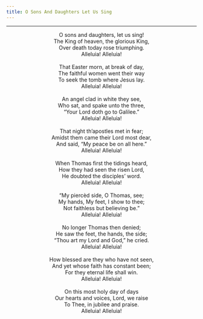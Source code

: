 ```yaml
---
title: O Sons And Daughters Let Us Sing
---
```


---
<center>
O sons and daughters, let us sing!<br/>
The King of heaven, the glorious King,<br/>
Over death today rose triumphing.<br/>
Alleluia! Alleluia!<br/>
<br/>
That Easter morn, at break of day,<br/>
The faithful women went their way<br/>
To seek the tomb where Jesus lay.<br/>
Alleluia! Alleluia!<br/>
<br/>
An angel clad in white they see,<br/>
Who sat, and spake unto the three,<br/>
“Your Lord doth go to Galilee.”<br/>
Alleluia! Alleluia!<br/>
<br/>
That night th’apostles met in fear;<br/>
Amidst them came their Lord most dear,<br/>
And said, “My peace be on all here.”<br/>
Alleluia! Alleluia!<br/>
<br/>
When Thomas first the tidings heard,<br/>
How they had seen the risen Lord,<br/>
He doubted the disciples’ word.<br/>
Alleluia! Alleluia!<br/>
<br/>
“My piercèd side, O Thomas, see;<br/>
My hands, My feet, I show to thee;<br/>
Not faithless but believing be.”<br/>
Alleluia! Alleluia!<br/>
<br/>
No longer Thomas then denied;<br/>
He saw the feet, the hands, the side;<br/>
“Thou art my Lord and God,” he cried.<br/>
Alleluia! Alleluia!<br/>
<br/>
How blessed are they who have not seen,<br/>
And yet whose faith has constant been;<br/>
For they eternal life shall win.<br/>
Alleluia! Alleluia!<br/>
<br/>
On this most holy day of days<br/>
Our hearts and voices, Lord, we raise<br/>
To Thee, in jubilee and praise.<br/>
Alleluia! Alleluia!
</center>